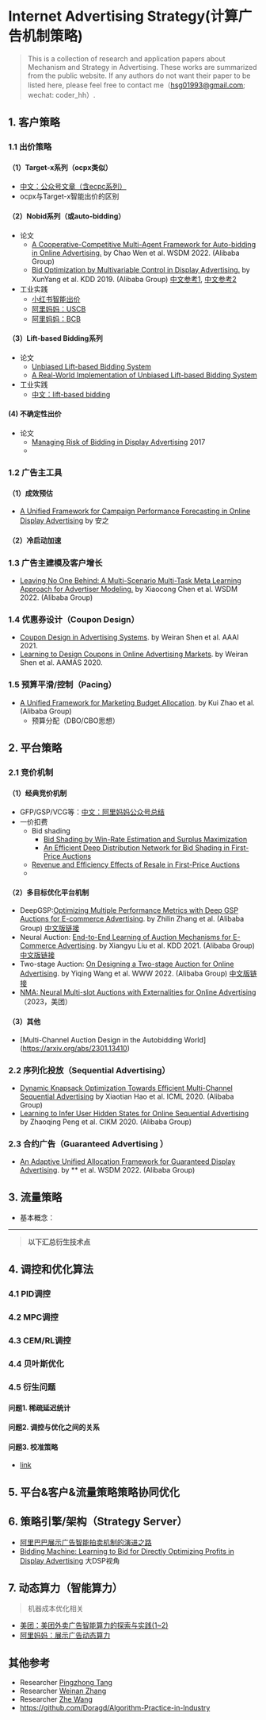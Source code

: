 # Internet Advertising Strategy(计算广告机制策略)
> This is a collection of research and application papers about Mechanism and Strategy in Advertising. These works are summarized from the public website. If any authors do not want their paper to be listed here, please feel free to contact me（hsg01993@gmail.com; wechat: coder_hh）.

## 1. 客户策略
### 1.1 出价策略
#### （1）Target-x系列（ocpx类似）
-  [中文：公众号文章（含ecpc系列）](https://mp.weixin.qq.com/mp/appmsgalbum?__biz=MzU2MDE5MzA2Ng==&action=getalbum&album_id=1362906257140858882&scene=173&from_msgid=2247485036&from_itemidx=1&count=3&nolastread=1#wechat_redirect)
-  ocpx与Target-x智能出价的区别


#### （2）Nobid系列（或auto-bidding）
- 论文
  - [A Cooperative-Competitive Multi-Agent Framework for Auto-bidding in Online Advertising.](https://arxiv.org/abs/2106.06224) by Chao Wen et al. WSDM 2022. (Alibaba Group)
  - [Bid Optimization by Multivariable Control in Display Advertising.](https://arxiv.org/abs/1905.10928) by XunYang et al. KDD 2019. (Alibaba Group) [中文参考1](https://wulc.me/2020/07/19/%E3%80%8ABid%20Optimization%20by%20Multivariable%20Control%20in%20Display%20Advertising%E3%80%8B%E9%98%85%E8%AF%BB%E7%AC%94%E8%AE%B0/), [中文参考2](https://www.arvinzyy.cn/2022/06/06/Bid-Optimization-by-Multivariable-Control-in-Display-Advertising/)
- 工业实践
  - [小红书智能出价](https://mp.weixin.qq.com/s/zRTEQ-1PB2epnZsLE5_qMg)
  - [阿里妈妈：USCB](https://zhuanlan.zhihu.com/p/415040447)
  - [阿里妈妈：BCB](https://arxiv.org/abs/1802.08365)
    
#### （3）Lift-based Bidding系列
- 论文
  - [Unbiased Lift-based Bidding System](https://arxiv.org/pdf/2007.04002.pdf)
  - [A Real-World Implementation of Unbiased Lift-based Bidding System](https://arxiv.org/abs/2202.13868)
- 工业实践
  - [中文：lift-based bidding](https://zhuanlan.zhihu.com/p/24801130)

#### (4) 不确定性出价
- 论文
  - [Managing Risk of Bidding in Display Advertising](https://arxiv.org/abs/1701.02433)  2017
  - 

### 1.2 广告主工具
#### （1）成效预估
- [A Unified Framework for Campaign Performance Forecasting in
Online Display Advertising](https://arxiv.org/pdf/2202.11877v1.pdf) by 安之
#### （2）冷启动加速

### 1.3 广告主建模及客户增长
- [Leaving No One Behind: A Multi-Scenario Multi-Task Meta Learning Approach for Advertiser Modeling.]() by Xiaocong Chen et al. WSDM 2022.  (Alibaba Group) 

### 1.4 优惠券设计（Coupon Design）
- [Coupon Design in Advertising Systems](https://www.weiran-shen.info/swr_page_files/coupon_design_in_advertising_systems.pdf). by Weiran Shen et al. AAAI 2021.
- [Learning to Design Coupons in Online Advertising Markets](http://ifaamas.org/Proceedings/aamas2020/pdfs/p1242.pdf). by Weiran Shen et al. AAMAS 2020.

### 1.5 预算平滑/控制（Pacing）
- [A Unified Framework for Marketing Budget Allocation](https://arxiv.org/pdf/1902.01128.pdf). by Kui Zhao et al. (Alibaba Group)
  - 预算分配（DBO/CBO思想）  

## 2. 平台策略
### 2.1 竞价机制
#### （1）经典竞价机制
- GFP/GSP/VCG等：[中文：阿里妈妈公众号总结](https://zhuanlan.zhihu.com/p/618023549)
- 一价扣费
  - Bid shading
    - [Bid Shading by Win-Rate Estimation and Surplus Maximization](https://arxiv.org/abs/2009.09259)
    - [An Efficient Deep Distribution Network for Bid Shading in First-Price Auctions](https://arxiv.org/abs/2107.06650)
  - [Revenue and Efficiency Effects of Resale in First-Price Auctions](https://kilthub.cmu.edu/articles/journal_contribution/Revenue_and_Efficiency_Effects_of_Resale_in_First-Price_Auctions/6707798)
  - 
#### （2）多目标优化平台机制
- DeepGSP:[Optimizing Multiple Performance Metrics with Deep GSP Auctions for E-commerce Advertising](https://arxiv.org/abs/2012.02930). by Zhilin Zhang et al. (Alibaba Group) [中文版链接](https://zhuanlan.zhihu.com/p/483201989)
- Neural Auction: [End-to-End Learning of Auction Mechanisms for E-Commerce Advertising](https://arxiv.org/abs/2106.03593?spm=ata.21736010.0.0.4e9c7536qSQxJQ&file=2106.03593). by Xiangyu Liu et al. KDD 2021. (Alibaba Group) [中文版链接](https://zhuanlan.zhihu.com/p/412872425)  
- Two-stage Auction: [On Designing a Two-stage Auction for Online Advertising](https://arxiv.org/abs/2111.05555). by Yiqing Wang et al. WWW 2022. (Alibaba Group) [中文版链接](https://zhuanlan.zhihu.com/p/502537787)
- [NMA: Neural Multi-slot Auctions with Externalities for Online Advertising](https://arxiv.org/abs/2205.10018) （2023，美团）

#### （3）其他
- [Multi-Channel Auction Design in the Autobidding World] (https://arxiv.org/abs/2301.13410)

### 2.2 序列化投放（Sequential Advertising）
- [Dynamic Knapsack Optimization Towards Efficient Multi-Channel Sequential Advertising](https://arxiv.org/abs/2006.16312) by Xiaotian Hao et al. ICML 2020. (Alibaba Group)
- [Learning to Infer User Hidden States for Online Sequential Advertising](https://arxiv.org/abs/2009.01453) by Zhaoqing Peng et al. CIKM 2020. (Alibaba Group)

### 2.3 合约广告（Guaranteed Advertising ）
- [An Adaptive Unified Allocation Framework for Guaranteed Display Advertising](). by ** et al. WSDM 2022. (Alibaba Group)

## 3. 流量策略
- 基本概念：


---
> **以下汇总衍生技术点**
## 4. 调控和优化算法
### 4.1 PID调控
### 4.2 MPC调控
### 4.3 CEM/RL调控
### 4.4 贝叶斯优化
### 4.5 衍生问题
#### 问题1. 稀疏延迟统计

#### 问题2. 调控与优化之间的关系
#### 问题3. 校准策略
- [link](https://github.com/huangsg1/uncertainty-calibration)

## 5. 平台&客户&流量策略策略协同优化

## 6. 策略引擎/架构（Strategy Server）
- [阿里巴巴展示广告智能拍卖机制的演进之路](https://mp.weixin.qq.com/s/bHiEt1RLUDN9Zt2MSjCxaQ)
- [Bidding Machine: Learning to Bid for Directly Optimizing Profits in Display Advertising](https://arxiv.org/abs/1803.02194) 大DSP视角

## 7. 动态算力（智能算力）
> 机器成本优化相关
- [美团：美团外卖广告智能算力的探索与实践(1~2)](https://tech.meituan.com/2022/04/28/evolutionary-strategies-based-multi-action-computation-allocation.html)
- [阿里妈妈：展示广告动态算力](https://zhuanlan.zhihu.com/p/573230085)


## 其他参考
- Researcher [Pingzhong Tang](http://people.iiis.tsinghua.edu.cn/~kenshin/)
- Researcher [Weinan Zhang](https://github.com/wnzhang/rtb-papers)
- Researcher [Zhe Wang](https://github.com/wzhe06/Ad-papers)
- https://github.com/Doragd/Algorithm-Practice-in-Industry

